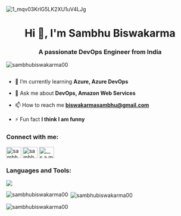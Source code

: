 ![1_mqv03KrlG5LK2XU1uV4LJg](https://github.com/SambhuBiswakarma00/SambhuBiswakarma00/assets/142966523/a44c9ae6-124e-4f3b-9ac5-05cbed47ec9b)


<h1 align="center">Hi 👋, I'm Sambhu Biswakarma</h1>
<h3 align="center">A passionate DevOps Engineer from India</h3>

<p align="left"> <img src="https://komarev.com/ghpvc/?username=sambhubiswakarma00&label=Profile%20views&color=0e75b6&style=flat" alt="sambhubiswakarma00" /> </p>

<p align="left"> <a href="https://twitter.com/" target="blank"><img src="https://img.shields.io/twitter/follow/?logo=twitter&style=for-the-badge" alt="" /></a> </p>

- 🌱 I’m currently learning **Azure, Azure DevOps**

- 💬 Ask me about **DevOps, Amazon Web Services**

- 📫 How to reach me **biswakarmasambhu@gmail.com**

- ⚡ Fun fact **I think I am funny**

<h3 align="left">Connect with me:</h3>
<p align="left">
<a href="https://linkedin.com/in/sambhu-biswakarma/" target="blank"><img align="center" src="https://raw.githubusercontent.com/rahuldkjain/github-profile-readme-generator/master/src/images/icons/Social/linked-in-alt.svg" alt="sambhu-biswakarma/" height="30" width="40" /></a>
<a href="https://fb.com/sambhu biswakarma" target="blank"><img align="center" src="https://raw.githubusercontent.com/rahuldkjain/github-profile-readme-generator/master/src/images/icons/Social/facebook.svg" alt="sambhu biswakarma" height="30" width="40" /></a>
<a href="https://instagram.com/__s.a.m.b.h.u__" target="blank"><img align="center" src="https://raw.githubusercontent.com/rahuldkjain/github-profile-readme-generator/master/src/images/icons/Social/instagram.svg" alt="__s.a.m.b.h.u__" height="30" width="40" /></a>
</p>

<h3 align="left">Languages and Tools:</h3>
<p align="left"> 

<a href="https://skillicons.dev">
    <img src="https://skillicons.dev/icons?i=aws,azure,git,github,kubernetes,docker,terraform,linux,jenkins,ansible,python,nginx,bash,grafana,prometheus" />
  </a>
</p>

<p><img align="left" src="https://github-readme-stats.vercel.app/api/top-langs?username=sambhubiswakarma00&show_icons=true&locale=en&layout=compact" alt="sambhubiswakarma00" /></p>

<p>&nbsp;<img align="center" src="https://github-readme-stats.vercel.app/api?username=sambhubiswakarma00&show_icons=true&locale=en" alt="sambhubiswakarma00" /></p>

<p><img align="center" src="https://github-readme-streak-stats.herokuapp.com/?user=sambhubiswakarma00&" alt="sambhubiswakarma00" /></p>
